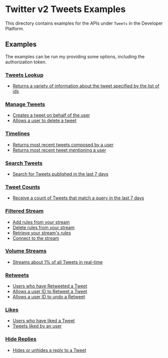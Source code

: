 # Twitter v2 Tweets Examples
This directory contains examples for the APIs under `Tweets` in the Developer Platform.

## Examples
The examples can be run my providing some options, including the authorization token.

### [Tweets Lookup](https://developer.twitter.com/en/docs/twitter-api/tweets/lookup/introduction)

* [Returns a variety of information about the tweet specified by the list of ids](./lookup/tweet-lookup)

### [Manage Tweets](https://developer.twitter.com/en/docs/twitter-api/tweets/manage-tweets/introduction)

* [Creates a tweet on behalf of the user](./manage/tweet-create)
* [Allows a user to delete a tweet](./manage/tweet-delete)

### [Timelines](https://developer.twitter.com/en/docs/twitter-api/tweets/timelines/introduction)

* [Returns most recent tweets composed by a user](./timeline/user-tweet-timeline)
* [Returns most recent tweet mentioning a user](./timeline/user-mention-timeline)

### [Search Tweets](https://developer.twitter.com/en/docs/twitter-api/tweets/search/introduction)

* [Search for Tweets published in the last 7 days](./search/tweet-recent-search)

### [Tweet Counts](https://developer.twitter.com/en/docs/twitter-api/tweets/counts/introduction)

* [Receive a count of Tweets that match a query in the last 7 days](./counts/tweet-recent-counts)

### [Filtered Stream](https://developer.twitter.com/en/docs/twitter-api/tweets/filtered-stream/introduction)

* [Add rules from your stream](./filtered-stream/tweet-search-stream-add-rule)
* [Delete rules from your stream](./filtered-stream/tweet-search-stream-delete-rules)
* [Retrieve your stream's rules](./filtered-stream/tweet-search-stream-rules)
* [Connect to the stream](./filtered-stream/tweet-search-stream)

### [Volume Streams](https://developer.twitter.com/en/docs/twitter-api/tweets/volume-streams/introduction)

* [Streams about 1% of all Tweets in real-time](./volume-stream/tweet-sample-stream)

### [Retweets](https://developer.twitter.com/en/docs/twitter-api/tweets/retweets/introduction)

* [Users who have Retweeted a Tweet](./retweets/user-retweet-lookup)
* [Allows a user ID to Retweet a Tweet](./retweets/user-retweet)
* [Allows a user ID to undo a Retweet](./retweets/user-delete-retweet)

### [Likes](https://developer.twitter.com/en/docs/twitter-api/tweets/likes/introduction)

* [Users who have liked a Tweet](./likes/user-likes-lookup)
* [Tweets liked by an user](./likes/tweet-likes-lookup)

### [Hide Replies](https://developer.twitter.com/en/docs/twitter-api/tweets/hide-replies/introduction)

* [Hides or unhides a reply to a Tweet](./hide-replies/tweet-hide-replies)
